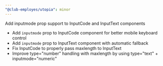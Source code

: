 ```yaml
---
"@club-employes/utopia": minor
---
```


Add inputmode prop support to InputCode and InputText components

- Add `inputmode` prop to InputCode component for better mobile keyboard control
- Add `inputmode` prop to InputText component with automatic fallback
- Fix InputCode to properly pass maxlength to InputText
- Improve type="number" handling with maxlength by using type="text" + inputmode="numeric"
